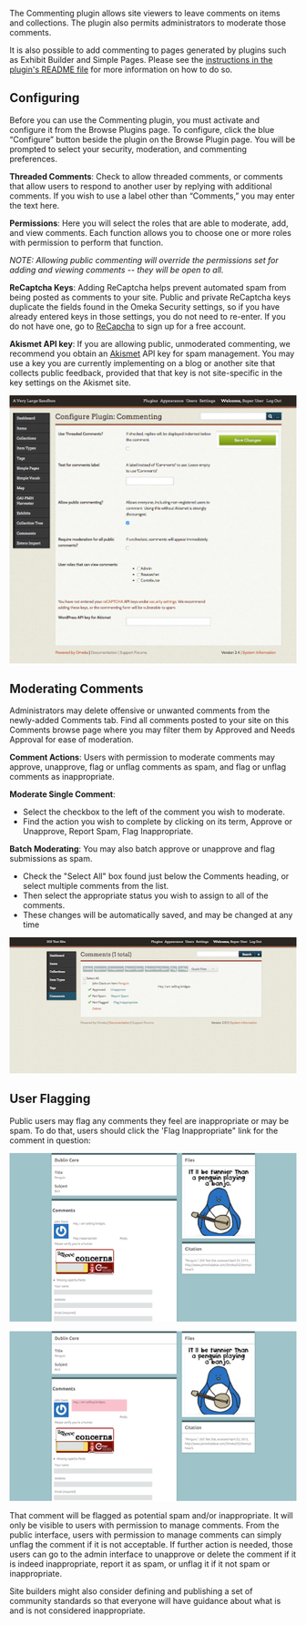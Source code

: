 The Commenting plugin allows site viewers to leave comments on items and collections. The plugin also permits administrators to moderate those comments.

It is also possible to add commenting to pages generated by plugins such as Exhibit Builder and Simple Pages. Please see the [instructions in the plugin's README file](https://github.com/omeka/plugin-Commenting#displaying-comments) for more information on how to do so.


Configuring
---------------------------------------------------------------
Before you can use the Commenting plugin, you must activate and
configure it from the Browse Plugins page. To configure, click the blue “Configure” button beside the plugin on the Browse Plugin page. You will be prompted to select your security, moderation, and commenting preferences.

**Threaded Comments**: Check to allow threaded comments, or comments that allow users to respond to another user by replying with additional comments. If you wish to use a label other than “Comments,” you may enter the text here.

**Permissions**: Here you will select the roles that are able to
moderate, add, and view comments. Each function allows you to choose one or more roles with permission to perform that function.

*NOTE: Allowing public commenting will override the permissions set for adding and viewing comments -- they will be open to all.*

**ReCaptcha Keys**: Adding ReCaptcha helps prevent automated spam from being posted as comments to your site. Public and private ReCaptcha keys duplicate the fields found in the Omeka Security settings, so if you have already entered keys in those settings, you do not need to re-enter. If you do not have one, go to [ReCapcha](http://www.ReCaptcha.net/) to sign up for a free account.

**Akismet API key**: If you are allowing public, unmoderated commenting, we recommend you obtain an [Akismet](http://akismet.com/) API key for spam management. You may use a key you are currently implementing on a blog or another site that collects public feedback, provided that that key is not site-specific in the key settings on the Akismet site.

![Configuration settings](/doc_files/plugin_images/commenting_config.png)

Moderating Comments
------------------------------------------------------

Administrators may delete offensive or unwanted comments from the newly-added Comments tab. Find all comments posted to your site on this Comments browse page where you may filter them by Approved and Needs Approval for ease of moderation.

**Comment Actions**: Users with permission to moderate comments may approve, unapprove, flag or unflag comments as spam, and flag or unflag comments as inappropriate.

**Moderate Single Comment**:

-   Select the checkbox to the left of the comment you wish to moderate.
-   Find the action you wish to complete by clicking on its term, Approve or Unapprove, Report Spam, Flag Inappropriate.

**Batch Moderating**: You may also batch approve or unapprove and flag submissions as spam.

-   Check the "Select All" box found just below the Comments heading, or select multiple comments from the list.
-   Then select the appropriate status you wish to assign to all of the comments.
-   These changes will be automatically saved, and may be changed at any time

![Approving comments](/doc_files/plugin_images/CommentingApprove.png)

User Flagging 
-------------------------------------------------------

Public users may flag any comments they feel are inappropriate or may be spam. To do that, users should click the 'Flag Inappropriate" link for the comment in question:

![A spam comment](/doc_files/plugin_images/PublicSpam.png)

![Flagged comment](/doc_files/plugin_images/PublicFlag.png)

That comment will be flagged as potential spam and/or inappropriate. It will only be visible to users with permission to manage comments. From the public interface, users with permission to manage comments can simply unflag the comment if it is not acceptable. If further action is needed, those users can go to the admin interface to unapprove or delete the comment if it is indeed inappropriate, report it as spam, or unflag it if it not spam or inappropriate.

Site builders might also consider defining and publishing a set of community standards so that everyone will have guidance about what is and is not considered inappropriate.
